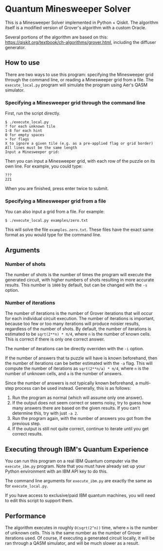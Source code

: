 # Quantum Minesweeper Solver

This is a Minesweeper Solver implemented in Python + Qiskit. The algorithm
itself is a modified version of Grover's algorithm with a custom Oracle.

Several portions of the algorithm are based on this:
https://qiskit.org/textbook/ch-algorithms/grover.html, including the diffuser
generator.

## How to use

There are two ways to use this program: specifying the Minesweeper grid through
the command line, or reading a Minesweeper grid from a file. The `execute_local.py`
program will simulate the program using Aer's QASM simulator.

### Specifying a Minesweeper grid through the command line

First, run the script directly.

```
$ ./execute_local.py
? for each unknown tile
1-8 for each hint
0 for empty spaces
> for flags
X to ignore a given tile (e.g. as a pre-applied flag or grid border)
All lines must be the same length
Input a Minesweeper grid:
```

Then you can input a Minesweeper grid, with each row of the puzzle on its
own line.
For example, you could type:

```
???
221
```

When you are finished, press enter twice to submit.

### Specifying a Minesweeper grid from a file

You can also input a grid from a file. For example:

```
$ ./execute_local.py examples/zero.txt
```

This will solve the file `examples.zero.txt`.
These files have the exact same format as you would type for the command line.

## Arguments

### Number of shots

The number of shots is the number of times the program will execute the generated
circuit, with higher numbers of shots resulting in more accurate results. This number
is `1000` by default, but can be changed with the `-s` option.

### Number of iterations

The number of iterations is the number of Grover iterations that will occur for each
individual circuit execution. The number of iterations is important, because too few
or too many iterations will produce noisier results, regardless of the number of shots.
By default, the number of iterations is estimated to be `sqrt(2**n) * π/4`, where `n`
is the number of known cells. This is correct if there is only one correct answer.

The number of iterations can be directly overriden with the `-i` option.

If the number of answers that ta puzzle will have is known beforehand, then the
number of iterations can be better estimated with the `-a` flag.
This will compute the number of iterations
as `sqrt(2**n/a) * π/4`, where `n` is the number of unknown cells, and `a` is the
number of answers.

Since the number of answers is not typically known beforehand, a multi-step process
can be used instead. Generally, this is as follows:

1. Run the program as normal (which will assume only one answer).
2. If the output does not seem correct or seems noisy, try to guess how many
answers there are based on the given results. If you can't determine this,
try with just `-a 2`.
3. Run the program again, with the number of answers you got from the previous step.
4. If the output is still not quite correct, continue to iterate until you get
correct results.

## Executing through IBM's Quantum Experience

You can run this program on a real IBM Quantum computer via the `execute_ibm.py`
program. Note that you must have already set up your Python environment with an
IBM API key to do this.

The command line arguments for `execute_ibm.py` are exactly the same as for
`execute_local.py`.

If you have access to exclusive/paid IBM quantum machines, you will need to edit
this script to support them.

## Performance

The algorithm executes in roughly `O(sqrt(2^n))` time, where `n` is the number
of unknown cells. This is the same number as the number of Grover iterations used.
Of course, if executing a generated circuit locally, it will be ran through a
QASM simulator, and will be much slower as a result.
